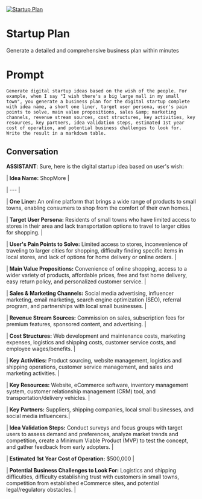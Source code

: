 
[![Startup Plan](https://flow-user-images.s3.us-west-1.amazonaws.com/prompt/06988d75-fd72-4b15-83b3-15eef0748db8/1689131092144)]()
# Startup Plan 
Generate a detailed and comprehensive business plan within minutes

# Prompt

```
Generate digital startup ideas based on the wish of the people. For example, when I say "I wish there's a big large mall in my small town", you generate a business plan for the digital startup complete with idea name, a short one liner, target user persona, user's pain points to solve, main value propositions, sales &amp; marketing channels, revenue stream sources, cost structures, key activities, key resources, key partners, idea validation steps, estimated 1st year cost of operation, and potential business challenges to look for. Write the result in a markdown table.
```

## Conversation

**ASSISTANT**: Sure, here is the digital startup idea based on user's wish:



| **Idea Name:** ShopMore | 

| --- |

| **One Liner:** An online platform that brings a wide range of products to small towns, enabling consumers to shop from the comfort of their own homes.|

| **Target User Persona:** Residents of small towns who have limited access to stores in their area and lack transportation options to travel to larger cities for shopping. |

| **User's Pain Points to Solve:** Limited access to stores, inconvenience of traveling to larger cities for shopping, difficulty finding specific items in local stores, and lack of options for home delivery or online orders. |

| **Main Value Propositions:** Convenience of online shopping, access to a wider variety of products, affordable prices, free and fast home delivery, easy return policy, and personalized customer service. |

| **Sales & Marketing Channels:** Social media advertising, influencer marketing, email marketing, search engine optimization (SEO), referral program, and partnerships with local small businesses. |

| **Revenue Stream Sources:** Commission on sales, subscription fees for premium features, sponsored content, and advertising. |

| **Cost Structures:** Web development and maintenance costs, marketing expenses, logistics and shipping costs, customer service costs, and employee wages/benefits. |

| **Key Activities:** Product sourcing, website management, logistics and shipping operations, customer service management, and sales and marketing activities. |

| **Key Resources:** Website, eCommerce software, inventory management system, customer relationship management (CRM) tool, and transportation/delivery vehicles. |

| **Key Partners:** Suppliers, shipping companies, local small businesses, and social media influencers.|

| **Idea Validation Steps:** Conduct surveys and focus groups with target users to assess demand and preferences, analyze market trends and competition, create a Minimum Viable Product (MVP) to test the concept, and gather feedback from early adopters. |

| **Estimated 1st Year Cost of Operation:** $500,000 |

| **Potential Business Challenges to Look For:** Logistics and shipping difficulties, difficulty establishing trust with customers in small towns, competition from established eCommerce sites, and potential legal/regulatory obstacles. |


